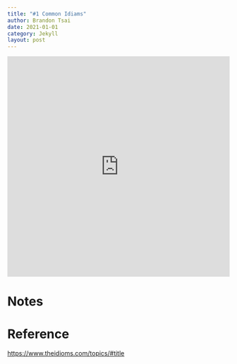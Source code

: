 ```yaml
---
title: "#1 Common Idiams"
author: Brandon Tsai
date: 2021-01-01
category: Jekyll
layout: post
---
```



<iframe src="https://quizlet.com/569832013/flashcards/embed?i=7u4xy&x=1jj1" height="500" width="100%" style="border:0"></iframe>



Notes
=====



Reference
========

https://www.theidioms.com/topics/#title